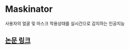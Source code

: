 # Maskinator
사용자의 얼굴 및 마스크 착용상태를 실시간으로 감지하는 인공지능
## [논문 링크]( https://www.dbpia.co.kr/pdf/pdfView.do?nodeId=NODE10593175&googleIPSandBox=false&mark=0&ipRange=false&accessgl=Y&language=ko_KR&hasTopBanner=true )
